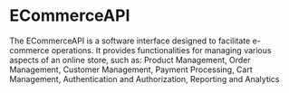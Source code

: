# ECommerceAPI
The ECommerceAPI is a software interface designed to facilitate e-commerce operations. It provides functionalities for managing various aspects of an online store, such as: Product Management, Order Management, Customer Management, Payment Processing, Cart Management, Authentication and Authorization, Reporting and Analytics
